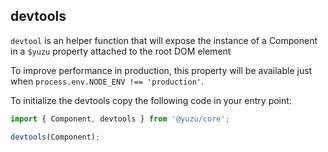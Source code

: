 <!-- Generated by documentation.js. Update this documentation by updating the source code. -->

## devtools

`devtool` is an helper function that will expose the instance of a Component in a `$yuzu` property attached to the root DOM element

To improve performance in production, this property will be available just when `process.env.NODE_ENV !== 'production'`.

To initialize the devtools copy the following code in your entry point:

```js
import { Component, devtools } from '@yuzu/core';

devtools(Component);
```
